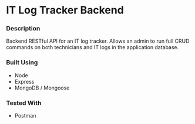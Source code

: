 # IT Log Tracker Backend

### Description
Backend RESTful API for an IT log tracker. Allows an admin to run full CRUD commands on both technicians and IT logs in the application database.

### Built Using
* Node
* Express
* MongoDB / Mongoose

### Tested With
* Postman